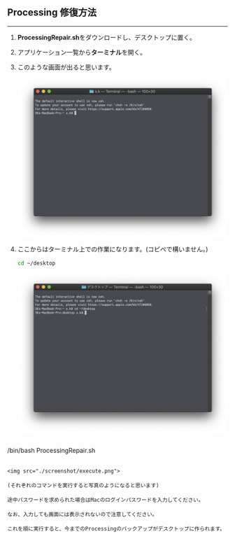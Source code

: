 ## Processing 修復方法

---

1. **ProcessingRepair.sh**をダウンロードし、デスクトップに置く。

2. アプリケーション一覧から**ターミナル**を開く。

3. このような画面が出ると思います。

    <img src="./screenshot/Terminal.png">

4. ここからはターミナル上での作業になります。(コピペで構いません。)

   ```sh
   cd ~/desktop
   ```

   <img src="./screenshot/cdDesktop.png">
   
   ```sh
/bin/bash ProcessingRepair.sh
   ```

   <img src="./screenshot/execute.png">
   
   (それぞれのコマンドを実行すると写真のようになると思います)
   
   途中パスワードを求められた場合はMacのログインパスワードを入力してください。
   
   なお、入力しても画面には表示されないので注意してください。
   
   これを順に実行すると、今までのProcessingのバックアップがデスクトップに作られます。
   
   

